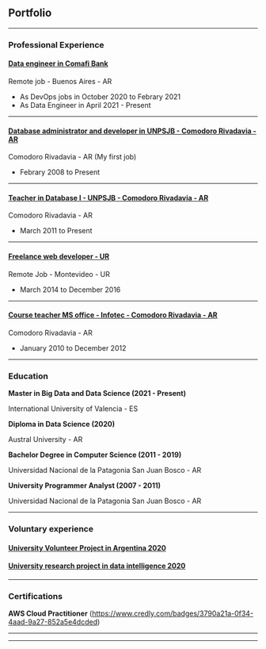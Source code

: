 ## Portfolio

---

### Professional Experience 

#### [Data engineer in Comafi Bank](/exp_dataengineer)

Remote job - Buenos Aires - AR
- As DevOps jobs in October 2020 to Febrary 2021 
- As Data Engineer in April 2021 - Present


---
#### [Database administrator and developer in UNPSJB - Comodoro Rivadavia - AR](/pdf/sample_presentation.pdf)

Comodoro Rivadavia - AR
(My first job)
- Febrary 2008 to Present

---
#### [Teacher in Database I - UNPSJB - Comodoro Rivadavia - AR](/exp_dbi)
Comodoro Rivadavia - AR
- March 2011 to Present

---
#### [Freelance web developer - UR](/exp_develop) 
Remote Job - Montevideo - UR
- March 2014 to December 2016

---
#### [Course teacher MS office - Infotec - Comodoro Rivadavia - AR](https://www.infotec-cr.com.ar/)
Comodoro Rivadavia - AR
- January 2010 to December 2012

---
### Education

**Master in  Big Data and Data Science (2021 - Present)**

International University of Valencia - ES

**Diploma in Data Science (2020)**

Austral University - AR

**Bachelor Degree in Computer Science (2011 - 2019)**

Universidad Nacional de la Patagonia San Juan Bosco - AR 

**University Programmer Analyst (2007 - 2011)**

Universidad Nacional de la Patagonia San Juan Bosco - AR

---
### Voluntary experience
#### [University Volunteer Project in Argentina 2020](/vol_univ)

#### [University research project in data intelligence 2020](/vol_data_science)

---
### Certifications
**AWS Cloud Practitioner** (https://www.credly.com/badges/3790a21a-0f34-4aad-9a27-852a5e4dcded)


---
---
